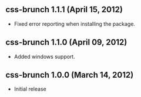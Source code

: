 ## css-brunch 1.1.1 (April 15, 2012)
* Fixed error reporting when installing the package.

## css-brunch 1.1.0 (April 09, 2012)
* Added windows support.

## css-brunch 1.0.0 (March 14, 2012)
* Initial release
